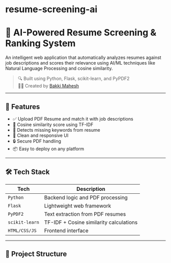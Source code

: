 # resume-screening-ai
# 🧠 AI-Powered Resume Screening & Ranking System

An intelligent web application that automatically analyzes resumes against job descriptions and scores their relevance using AI/ML techniques like Natural Language Processing and cosine similarity.

> 🔍 Built using Python, Flask, scikit-learn, and PyPDF2  
> 👨‍💻 Created by [Bakki Mahesh](https://github.com/mahesh123-pro)

---

## 📌 Features

- ✅ Upload PDF Resume and match it with job descriptions
- 💯 Cosine similarity score using TF-IDF
- 🚫 Detects missing keywords from resume
- 📄 Clean and responsive UI
- 🔒 Secure PDF handling
- 📦 Easy to deploy on any platform

---

## 🛠️ Tech Stack

| Tech | Description |
|------|-------------|
| `Python` | Backend logic and PDF processing |
| `Flask` | Lightweight web framework |
| `PyPDF2` | Text extraction from PDF resumes |
| `scikit-learn` | TF-IDF + Cosine similarity calculations |
| `HTML/CSS/JS` | Frontend interface |

---

## 📂 Project Structure

